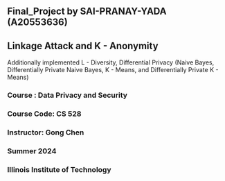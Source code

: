 ## Final_Project by SAI-PRANAY-YADA (A20553636)

## Linkage Attack and K - Anonymity
Additionally implemented L - Diversity, Differential Privacy (Naive Bayes, Differentially Private Naive Bayes, K - Means, and Differentially Private K - Means)

### Course : Data Privacy and Security

### Course Code: CS 528

### Instructor: Gong Chen

### Summer 2024

### Illinois Institute of Technology

